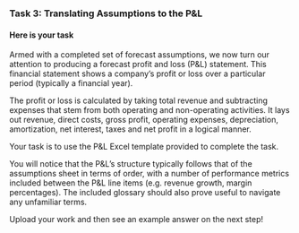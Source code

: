 <h3>Task 3: Translating Assumptions to the P&L</h3>

<h4>Here is your task</h4>

Armed with a completed set of forecast assumptions, we now turn our attention to producing a forecast profit and loss (P&L) statement. This financial statement shows 
a company’s profit or loss over a particular period (typically a financial year). 

The profit or loss is calculated by taking total revenue and subtracting expenses that stem from both operating and non-operating activities. It lays out revenue, 
direct costs, gross profit, operating expenses, depreciation, amortization, net interest, taxes and net profit in a logical manner.

Your task is to use the P&L Excel template provided to complete the task. 

You will notice that the P&L’s structure typically follows that of the assumptions sheet in terms of order, with a number of performance metrics included between the 
P&L line items (e.g. revenue growth, margin percentages). The included glossary should also prove useful to navigate any unfamiliar terms. 

Upload your work and then see an example answer on the next step! 
